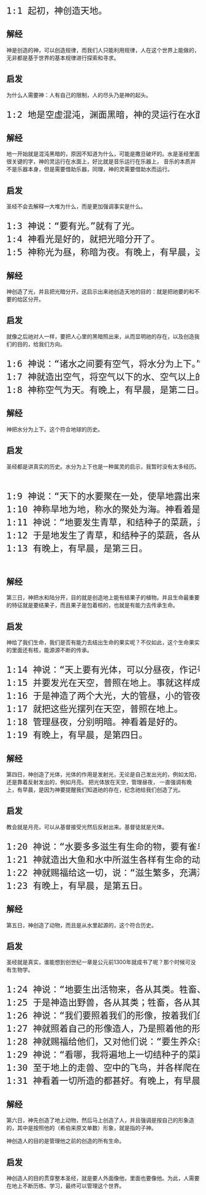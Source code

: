 <pre style="font-size: 23px;">
1:1 起初，神创造天地。
</pre>

## 解经

神是创造的神，可以创造规律，而我们人只能利用规律，人在这个世界上能做的，无非都是基于世界的基本规律进行探索和寻求。

## 启发

为什么人需要神：人有自己的限制，人的尽头乃是神的起头。

<pre style="font-size: 23px;">
1:2 地是空虚混沌，渊面黑暗，神的灵运行在水面上。
</pre>

## 解经

地一开始就是混沌黑暗的，原因不知道为什么，可能是撒旦破坏的。水是圣经里面很关键的字，神的灵运行在水面上，好比就是音乐运行在乐器上，
音乐的本质并不是乐器本身，但是需要借助乐器，同理，神的灵需要借助水而运行。

## 启发

圣经不会去解释一大堆为什么，而是更加强调事实是什么。

<pre style="font-size: 23px;">
1:3 神说：“要有光。”就有了光。
1:4 神看光是好的，就把光暗分开了。 
1:5 神称光为昼，称暗为夜。有晚上，有早晨，这是头一日。
</pre>

## 解经

神创造了光，并且把光暗分开。这启示出来祂创造天地的目的：就是把祂要的和不要的给区分开。

## 启发

就像之后祂对人一样，要把人心里的黑暗照出来，从而显明祂的存在，以及创造我们的目的，给我们方向。
<pre style="font-size: 23px;">
1:6 神说：“诸水之间要有空气，将水分为上下。”
1:7 神就造出空气，将空气以下的水、空气以上的水分开了。事就这样成了。
1:8 神称空气为天。有晚上，有早晨，是第二日。
</pre>

## 解经

神把水分为上下。这个符合地球的历史。

## 启发

圣经都是讲真实的历史。水分为上下也是一种属灵的启示，我暂时没有太多经历。

<pre style="font-size: 23px;">

1:9 神说：“天下的水要聚在一处，使旱地露出来。”事就这样成了。
1:10 神称旱地为地，称水的聚处为海。神看着是好的。
1:11 神说：“地要发生青草，和结种子的菜蔬，并结果子的树木，各从其类，果子都包着核。”事就这样成了。
1:12 于是地发生了青草，和结种子的菜蔬，各从其类，并结果子的树木，各从其类，果子都包着核。神看着是好的。
1:13 有晚上，有早晨，是第三日。

</pre>

## 解经

第三日，神把水和陆分开，目的就是创造地上能有结果子的植物。并且生命最重要的特征就是要结果子，而且果子是包着核的，也就是有能力去传承生命。

## 启发

神给了我们生命，我们是否有能力去结出生命的果实呢？不仅如此，这个生命果实的里面还有核，能源源不断的传承。

<pre style="font-size: 23px;">
1:14 神说：“天上要有光体，可以分昼夜，作记号，定节令、日子、年岁。”
1:15 并要发光在天空，普照在地上。事就这样成了。
1:16 于是神造了两个大光，大的管昼，小的管夜。又造众星。
1:17 就把这些光摆列在天空，普照在地上。
1:18 管理昼夜，分别明暗。神看着是好的。
1:19 有晚上，有早晨，是第四日。
</pre>

## 解经

第四日，神创造了光体，光体的作用是发射光，无论是自己发出光的，例如太阳，还是靠着反射发出的，例如月亮。
把光体放在天空，管理昼夜， 一直强调有晚上，有早晨，是因为神要提醒我们知道祂的存在，纪念祂给我们创造了光。

## 启发

教会就是月亮，可以从基督接受光然后反射出来。基督徒就是光体。

<pre style="font-size: 23px;">
1:20 神说：“水要多多滋生有生命的物，要有雀鸟飞在地面以上，天空之中。”
1:21 神就造出大鱼和水中所滋生各样有生命的动物，各从其类。又造出各样飞鸟，各从其类。神看着是好的。
1:22 神就赐福给这一切，说：“滋生繁多，充满海中的水。雀鸟也要多生在地上。”
1:23 有晚上，有早晨，是第五日。
</pre>

## 解经

第五日，神创造了动物，而且是从水里起源的，这个符合历史。

## 启发

圣经就是真实，谁能想到创世纪一章是公元前1300年就成书了呢？那个时候可没有生物学。


<pre style="font-size: 23px;">
1:24 神说：“地要生出活物来，各从其类。牲畜、昆虫、野兽，各从其类。”事就这样成了。
1:25 于是神造出野兽，各从其类；牲畜，各从其类；地上一切昆虫，各从其类。神看着是好的。
1:26 神说：“我们要照着我们的形像，按着我们的样式造人，使他们管理海里的鱼、空中的鸟、地上的牲畜和全地，并地上所爬的一切昆虫。”
1:27 神就照着自己的形像造人，乃是照着他的形像造男造女。
1:28 神就赐福给他们，又对他们说：“要生养众多，遍满地面，治理这地。也要管理海里的鱼、空中的鸟和地上各样行动的活物。”
1:29 神说：“看哪，我将遍地上一切结种子的菜蔬和一切树上所结有核的果子，全赐给你们作食物。”
1:30 至于地上的走兽、空中的飞鸟，并各样爬在地上有生命的物，我将青草赐给它们作食物。事就这样成了。
1:31 神看着一切所造的都甚好。有晚上，有早晨，是第六日。
</pre>

## 解经

第六日，神先创造了地上动物，然后马上创造了人，并且强调是按自己的形象造的，其中是按照他的（希伯来原文单数）形象，就是指的子神。

神创造人的目的是管理他之前的创造的所有生命。

## 启发

神创造人的目的贯穿整本圣经，就是要人外面像他，里面也要像他。为此，人需要在地上不断历练、学习，最终可以管理这个世界。


